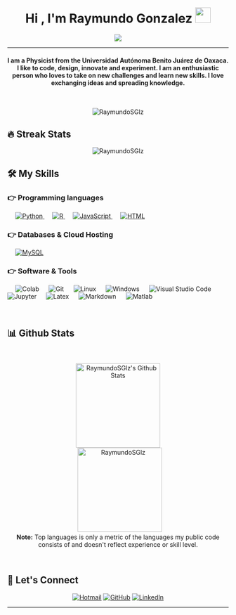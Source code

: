 <h1 align="center">Hi , I'm Raymundo Gonzalez <img src="https://media.giphy.com/media/hvRJCLFzcasrR4ia7z/giphy.gif" width="35"></h1>
<p align="center">
  <a href="https://github.com/DenverCoder1/readme-typing-svg"><img src="https://readme-typing-svg.herokuapp.com?lines=Physicist;Data+Scientist&center=true&width=500&height=50"></a>
</p>
<hr/>
<h4 align="center">I am a Physicist from the Universidad Autónoma Benito Juárez de Oaxaca. I like to code, design, innovate and experiment. I am an enthusiastic person who loves to take on new challenges and learn new skills. I love exchanging ideas and spreading knowledge.</h4>
<br>
<p align="center"> <img src="https://komarev.com/ghpvc/?username=RaymundoSGlz&label=Profile%20views&color=0e75b6&style=plastic" alt="RaymundoSGlz" /> </p>

## 🔥 Streak Stats
<p align="center"><img src="https://github-readme-streak-stats.herokuapp.com/?user=RaymundoSGlz&theme=algolia" alt="RaymundoSGlz"  /></p>


## 🛠️ My Skills

### 👉 Programming languages

<p align="left"> 
  &emsp;
   <a href="https://www.python.org" target="_blank">
    <img alt="Python" src="https://img.shields.io/badge/Python%20-%2314354C.svg?logo=python&logoColor=white">
  </a>
  &emsp;
   <a href="https://www.r-project.org/" target="_blank">
    <img alt="R" src="https://img.shields.io/badge/R%20-%2314354C.svg?logo=r&logoColor=white">
  </a>
  &emsp;
  <a href="https://developer.mozilla.org/en-US/docs/Web/JavaScript" target="_blank"> 
     <img alt="JavaScript" src="https://img.shields.io/badge/JavaScript%20-%23F7DF1E.svg?logo=javascript&logoColor=black">
   </a>
  &emsp;
  <a href="https://www.w3.org/html/" target="_blank"> 
   <img alt="HTML" src="https://img.shields.io/badge/HTML%20-%23E34F26.svg?logo=html5&logoColor=white">
  </a> 
</p>

### 👉 Databases & Cloud Hosting
<p align="left">
  &emsp;
    <a href="https://www.mysql.com/"><img alt="MySQL" src="https://img.shields.io/badge/MySQL-%2300f.svg?style=flat&llogo=mysql&logoColor=white"></a>
 </p>

 ### 👉 Software & Tools
 
<p>
  &emsp;
    <img alt="Colab" src="https://img.shields.io/badge/Colab-%23F4B400.svg?logo=google-colab&logoColor=white">
  &emsp;
    <img alt="Git" src="https://img.shields.io/badge/Git%20-%23F05033.svg?logo=git&logoColor=white">
  &emsp;
    <img alt="Linux" src="https://img.shields.io/badge/Linux-FCC624.svg?logo=linux&logoColor=black">
  &emsp;
    <img alt="Windows" src="https://img.shields.io/badge/Windows-%230078D7.svg?logo=windows&logoColor=white">
  &emsp;
    <img alt="Visual Studio Code" src="https://img.shields.io/badge/Visual%20Studio%20Code-0078d7.svg?logo=visual-studio-code&logoColor=white">
  &emsp;
    <img alt="Jupyter" src="https://img.shields.io/badge/Jupyter%20-%23F37626.svg?logo=Jupyter&logoColor=white">
  &emsp;
    <img alt="Latex" src="https://img.shields.io/badge/LaTex-FE7A16.svg?logo=latex&logoColor=white">
  &emsp;
    <img alt="Markdown" src="https://img.shields.io/badge/Markdown-000000.svg?logo=markdown&logoColor=white">
  &emsp;
    <img alt="Matlab" src="https://img.shields.io/badge/Matlab-0076A8.svg?logo=mathworks&logoColor=white">

</p>

<br/>

## 📊 Github Stats

  <br/>
  <p align="center">
    <img alt="RaymundoSGlz's Github Stats" src="https://github-readme-stats.vercel.app/api?username=RaymundoSGlz&show_icons=true&count_private=true&theme=algolia" height="192px"/>
<br/>
  &nbsp;
	  <img src="https://github-readme-stats.vercel.app/api/top-langs?username=RaymundoSGlz&show_icons=true&locale=en&layout=compact&theme=algolia" alt="RaymundoSGlz" height="192px"/>
  <br/>
  <b>Note:</b> Top languages is only a metric of the languages my public code consists of and doesn't reflect experience or skill level.
  </p>


<br/>

## 🙋 Let's Connect
<p align="center">
  <a href="mailto:R.S_Gonzalez@hotmail.com"><img src="https://img.icons8.com/bubbles/50/000000/gmail.png" alt="Hotmail"/></a>
	<a href="https://github.com/RaymundoSGlz"><img src="https://img.icons8.com/bubbles/50/000000/github.png" alt="GitHub"/></a>
	<a href="https://www.linkedin.com/in/raymundoglz/"><img src="https://img.icons8.com/bubbles/50/000000/linkedin.png" alt="LinkedIn"/></a>
	
</p>

<hr/>
